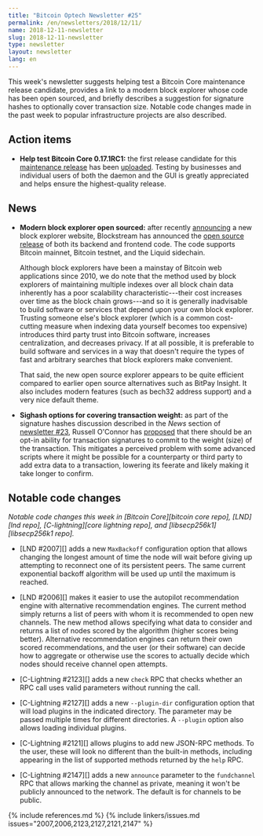 ```yaml
---
title: "Bitcoin Optech Newsletter #25"
permalink: /en/newsletters/2018/12/11/
name: 2018-12-11-newsletter
slug: 2018-12-11-newsletter
type: newsletter
layout: newsletter
lang: en
---
```

This week's newsletter suggests helping test a Bitcoin Core maintenance
release candidate, provides a link to a modern block explorer whose code
has been open sourced, and briefly describes a suggestion for signature
hashes to optionally cover transaction size.  Notable code changes made
in the past week to popular infrastructure projects are also described.

## Action items

- **Help test Bitcoin Core 0.17.1RC1:** the first release candidate for
  this [maintenance release][] has been [uploaded][V0.17.1rc1].  Testing by businesses
  and individual users of both the daemon and the GUI is greatly
  appreciated and helps ensure the highest-quality release.

## News

- **Modern block explorer open sourced:** after recently
  [announcing][explorer announce] a new block explorer website,
  Blockstream has announced the [open source release][explorer code
  announce] of both its backend and frontend code.  The code supports
  Bitcoin mainnet, Bitcoin testnet, and the Liquid sidechain.

  Although block explorers have been a mainstay of Bitcoin web
  applications since 2010, we do note that the method used by block
  explorers of maintaining multiple indexes over all block chain data
  inherently has a poor scalability characteristic---their cost
  increases over time as the block chain grows---and so it is
  generally inadvisable to build software or services that depend upon
  your own block explorer.  Trusting someone else's block explorer
  (which is a common cost-cutting measure when indexing data yourself
  becomes too expensive) introduces third party trust into Bitcoin
  software, increases centralization, and decreases privacy.  If at
  all possible, it is preferable to build software and services in a
  way that doesn't require the types of fast and arbitrary searches
  that block explorers make convenient.

  That said, the new open source explorer appears to be quite
  efficient compared to earlier open source alternatives such as
  BitPay Insight.  It also includes modern features (such as bech32
  address support) and a very nice default theme.

- **Sighash options for covering transaction weight:** as part of the
  signature hashes discussion described in the *News* section of
  [newsletter #23][], Russell O'Connor has [proposed][weight sighash]
  that there should be an opt-in ability for transaction signatures to
  commit to the weight (size) of the transaction.  This mitigates a
  perceived problem with some advanced scripts where it might be
  possible for a counterparty or third party to add extra data to a
  transaction, lowering its feerate and likely making it take longer to
  confirm.

## Notable code changes

*Notable code changes this week in [Bitcoin Core][bitcoin core repo],
[LND][lnd repo], [C-lightning][core lightning repo], and [libsecp256k1][libsecp256k1
repo].*

- [LND #2007][] adds a new `MaxBackoff` configuration option that allows
  changing the longest amount of time the node will wait before
  giving up attempting to reconnect one of its persistent peers.
  The same current exponential backoff algorithm will be used up until
  the maximum is reached.

- [LND #2006][] makes it easier to use the autopilot recommendation
  engine with alternative recommendation engines.  The current method
  simply returns a list of peers with whom it is recommended to open new
  channels.  The new method allows specifying what data to consider and
  returns a list of nodes scored by the algorithm (higher scores being
  better).  Alternative recommendation engines can return their own scored
  recommendations, and the user (or their software) can decide how to
  aggregate or otherwise use the scores to actually decide which nodes
  should receive channel open attempts.

- [C-Lightning #2123][] adds a new `check` RPC that checks whether an
  RPC call uses valid parameters without running the call.

- [C-Lightning #2127][] adds a new `--plugin-dir` configuration option
  that will load plugins in the indicated directory.  The parameter may
  be passed multiple times for different directories.  A `--plugin`
  option also allows loading individual plugins.

- [C-Lightning #2121][] allows plugins to add new JSON-RPC methods.  To
  the user, these will look no different than the built-in methods,
  including appearing in the list of supported methods returned by the
  `help` RPC.

- [C-Lightning #2147][] adds a new `announce` parameter to the
  `fundchannel` RPC that allows marking the channel as private, meaning
  it won't be publicly announced to the network.  The default is for
  channels to be public.

{% include references.md %}
{% include linkers/issues.md issues="2007,2006,2123,2127,2121,2147" %}

[V0.17.1rc1]: https://bitcoincore.org/bin/bitcoin-core-0.17.1/
[maintenance release]: https://bitcoincore.org/en/lifecycle/#maintenance-releases
[explorer announce]: https://blockstream.com/2018/11/06/explorer-launch/
[explorer code announce]: https://blockstream.com/2018/12/06/esplora-source-announcement/
[weight sighash]: https://lists.linuxfoundation.org/pipermail/bitcoin-dev/2018-December/016534.html
[newsletter #23]: /en/newsletters/2018/11/27/#sighash-updates
